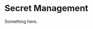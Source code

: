 [title]: # (Secret Management)
[tags]: # (XXX)
[priority]: # (4921)
# Secret Management
Something here.
